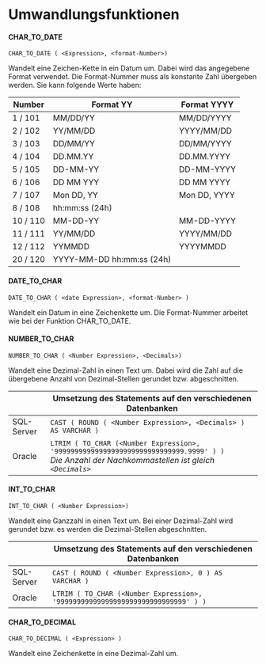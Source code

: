 # Umwandlungsfunktionen

#### CHAR_TO_DATE

`CHAR_TO_DATE ( <Expression>, <format-Number>)`

Wandelt eine Zeichen-Kette in ein Datum um. Dabei wird das angegebene Format verwendet. Die Format-Nummer muss als konstante Zahl übergeben werden. Sie kann folgende Werte haben:

| Number   | Format YY                   | Format YYYY  |
| -------- | --------------------------- | ------------ |
| 1 / 101  | MM/DD/YY                    | MM/DD/YYYY   |
| 2 / 102  | YY/MM/DD                    | YYYY/MM/DD   |
| 3 / 103  | DD/MM/YY                    | DD/MM/YYYY   |
| 4 / 104  | DD.MM.YY                    | DD.MM.YYYY   |
| 5 / 105  | DD-MM-YY                    | DD-MM-YYYY   |
| 6 / 106  | DD MM YYY                   | DD MM YYYY   |
| 7 / 107  | Mon DD, YY                  | Mon DD, YYYY |
| 8 / 108  | hh:mm:ss   (24h)            |              |
| 10 / 110 | MM-DD-YY                    | MM-DD-YYYY   |
| 11 / 111 | YY/MM/DD                    | YYYY/MM/DD   |
| 12 / 112 | YYMMDD                      | YYYYMMDD     |
| 20 / 120 | YYYY-MM-DD hh:mm:ss   (24h) |              |

#### DATE_TO_CHAR

`DATE_TO_CHAR ( <date Expression>, <format-Number> )`

Wandelt ein Datum in eine Zeichenkette um. Die Format-Nummer arbeitet wie bei der Funktion CHAR_TO_DATE.

#### NUMBER_TO_CHAR

`NUMBER_TO_CHAR ( <Number Expression>, <Decimals>)`

Wandelt eine Dezimal-Zahl in einen Text um. Dabei wird die Zahl auf die übergebene Anzahl von Dezimal-Stellen gerundet bzw. abgeschnitten.

|            | Umsetzung des Statements auf den verschiedenen Datenbanken                                                                                         |
| ---------- | -------------------------------------------------------------------------------------------------------------------------------------------------- |
| SQL-Server | `CAST ( ROUND ( <Number Expression>, <Decimals> ) AS VARCHAR )`                                                                                    |
| Oracle     | `LTRIM ( TO_CHAR (<Number Expression>, '99999999999999999999999999999999.9999' ) )` <br> *Die Anzahl der Nachkommastellen ist gleich `<Decimals>`* |

#### INT_TO_CHAR

`INT_TO_CHAR ( <Number Expression>)`

Wandelt eine Ganzzahl in einen Text um. Bei einer Dezimal-Zahl wird gerundet bzw. es werden die Dezimal-Stellen abgeschnitten.

|            | Umsetzung des Statements auf den verschiedenen Datenbanken                     |
| ---------- | ------------------------------------------------------------------------------ |
| SQL-Server | `CAST ( ROUND ( <Number Expression>, 0 ) AS VARCHAR )`                         |
| Oracle     | `LTRIM ( TO_CHAR (<Number Expression>, '99999999999999999999999999999999' ) )` |

#### CHAR_TO_DECIMAL

`CHAR_TO_DECIMAL ( <Expression> )`

Wandelt eine Zeichenkette in eine Dezimal-Zahl um.

